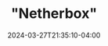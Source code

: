---
title: '"Netherbox"'
artist: Erich Netherton
date: 2024-03-27T21:35:10-04:00
run: "04-01-2024 to 05-31-2024"
slug: "netherbox"
status: live

tags: "NSR1"
---